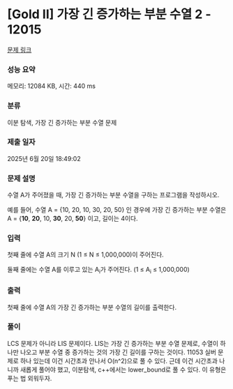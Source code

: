 # [Gold II] 가장 긴 증가하는 부분 수열 2 - 12015 

[문제 링크](https://www.acmicpc.net/problem/12015) 

### 성능 요약

메모리: 12084 KB, 시간: 440 ms

### 분류

이분 탐색, 가장 긴 증가하는 부분 수열 문제

### 제출 일자

2025년 6월 20일 18:49:02

### 문제 설명

<p>수열 A가 주어졌을 때, 가장 긴 증가하는 부분 수열을 구하는 프로그램을 작성하시오.</p>

<p>예를 들어, 수열 A = {10, 20, 10, 30, 20, 50} 인 경우에 가장 긴 증가하는 부분 수열은 A = {<strong>10</strong>, <strong>20</strong>, 10, <strong>30</strong>, 20, <strong>50</strong>} 이고, 길이는 4이다.</p>

### 입력 

 <p>첫째 줄에 수열 A의 크기 N (1 ≤ N ≤ 1,000,000)이 주어진다.</p>

<p>둘째 줄에는 수열 A를 이루고 있는 A<sub>i</sub>가 주어진다. (1 ≤ A<sub>i</sub> ≤ 1,000,000)</p>

### 출력 

 <p>첫째 줄에 수열 A의 가장 긴 증가하는 부분 수열의 길이를 출력한다.</p>


### 풀이 

 <p>LCS 문제가 아니라 LIS 문제이다. LIS는 가장 긴 증가하는 부분 수열 문제로, 수열이 하나만 나오고 부분 수열 중 증가하는 것의 가장 긴 길이를 구하는 것이다. 11053 실버 문제로 하나 있는데 이건 시간초과 안나서 O(n^2)으로 풀 수 있다. 근데 이건 시간초과 나니까 새롭게 풀어야 했고, 이분탐색, c++에서는 lower_bound로 풀 수 있다. 이 유형은 푸는 법 외워두자.</p>

